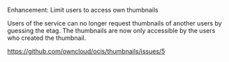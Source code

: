 Enhancement: Limit users to access own thumbnails

Users of the service can no longer request thumbnails of another users by guessing the etag.
The thumbnails are now only accessible by the users who created the thumbnail.

https://github.com/owncloud/ocis/thumbnails/issues/5
